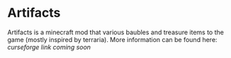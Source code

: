 # Artifacts
Artifacts is a minecraft mod that various baubles and treasure items to the game (mostly inspired by terraria). 
More information can be found here:
*curseforge link coming soon*
